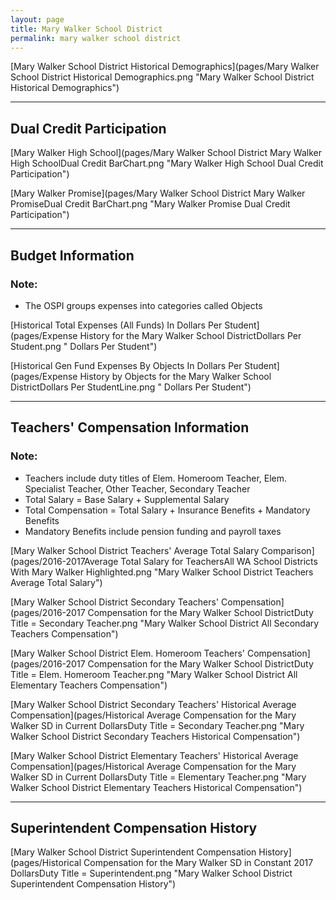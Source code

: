 ```yaml
---
layout: page
title: Mary Walker School District
permalink: mary walker school district
---
```



[Mary Walker School District Historical Demographics](pages/Mary Walker School District Historical Demographics.png "Mary Walker School District Historical Demographics")

___

## Dual Credit Participation

[Mary Walker High School](pages/Mary Walker School District Mary Walker High SchoolDual Credit BarChart.png "Mary Walker High School Dual Credit Participation")

[Mary Walker Promise](pages/Mary Walker School District Mary Walker PromiseDual Credit BarChart.png "Mary Walker Promise Dual Credit Participation")


___

## Budget Information
### Note:
- The OSPI groups expenses into categories called Objects

[Historical Total Expenses (All Funds) In Dollars Per Student](pages/Expense History for the Mary Walker School DistrictDollars Per Student.png " Dollars Per Student")

[Historical Gen Fund Expenses By Objects In Dollars Per Student](pages/Expense History by Objects for the Mary Walker School DistrictDollars Per StudentLine.png " Dollars Per Student")


___

## Teachers' Compensation Information
### Note:
- Teachers include duty titles of Elem. Homeroom Teacher, Elem. Specialist Teacher, Other Teacher, Secondary Teacher
- Total Salary = Base Salary + Supplemental Salary
- Total Compensation = Total Salary + Insurance Benefits + Mandatory Benefits
- Mandatory Benefits include pension funding and payroll taxes

[Mary Walker School District Teachers' Average Total Salary Comparison](pages/2016-2017Average Total Salary for TeachersAll WA School Districts With Mary Walker Highlighted.png "Mary Walker School District Teachers Average Total Salary")

[Mary Walker School District Secondary Teachers' Compensation](pages/2016-2017 Compensation for the Mary Walker School DistrictDuty Title = Secondary Teacher.png "Mary Walker School District All Secondary Teachers Compensation")

[Mary Walker School District Elem. Homeroom Teachers' Compensation](pages/2016-2017 Compensation for the Mary Walker School DistrictDuty Title = Elem. Homeroom Teacher.png "Mary Walker School District All Elementary Teachers Compensation")

[Mary Walker School District Secondary Teachers' Historical Average Compensation](pages/Historical Average Compensation for the Mary Walker SD in Current DollarsDuty Title = Secondary Teacher.png "Mary Walker School District Secondary Teachers Historical Compensation")

[Mary Walker School District Elementary Teachers' Historical Average Compensation](pages/Historical Average Compensation for the Mary Walker SD in Current DollarsDuty Title = Elementary Teacher.png "Mary Walker School District Elementary Teachers Historical Compensation")


___

## Superintendent Compensation History

[Mary Walker School District Superintendent Compensation History](pages/Historical Compensation for the Mary Walker SD in Constant 2017 DollarsDuty Title = Superintendent.png "Mary Walker School District Superintendent Compensation History")

